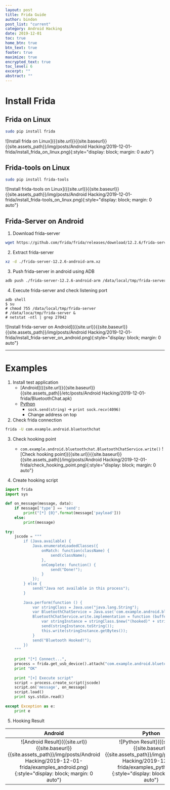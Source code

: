 ```yaml
---
layout: post
title: Frida Guide
author: bindon
post_list: "current"
category: Android Hacking
date: 2019-12-01
toc: true
home_btn: true
btn_text: true
footer: true
maximize: true
encrypted_text: true
toc_level: 6
excerpt: ""
abstract: ""
---
```


# Install Frida


## Frida on Linux

```bash
sudo pip install frida
```
![Install frida on Linux]({{site.url}}{{site.baseurl}}{{site.assets_path}}/img/posts/Android Hacking/2019-12-01-frida/install_frida_on_linux.png){:style="display: block; margin: 0 auto"}


## Frida-tools on Linux

```bash
sudo pip install frida-tools
```
![Install frida-tools on Linux]({{site.url}}{{site.baseurl}}{{site.assets_path}}/img/posts/Android Hacking/2019-12-01-frida/install_frida-tools_on_linux.png){:style="display: block; margin: 0 auto"}


## Frida-Server on Android

1. Download frida-server
```bash
wget https://github.com/frida/frida/releases/download/12.2.6/frida-server-12.2.6-android-arm.xz
```

2. Extract frida-server
```bash
xz -d ./frida-server-12.2.6-android-arm.xz
```

3. Push frida-server in android using ADB
```bash
adb push ./frida-server-12.2.6-android-arm /data/local/tmp/frida-server
```

4. Execute frida-server and check listening port
```
adb shell
$ su
# chmod 755 /data/local/tmp/frida-server
# /data/loca/tmp/frida-server &
# netstat -ntl | grep 27042
```

![Install frida-server on Android]({{site.url}}{{site.baseurl}}{{site.assets_path}}/img/posts/Android Hacking/2019-12-01-frida/install_frida-server_on_android.png){:style="display: block; margin: 0 auto"}
***

# Examples

1. Install test application
	* [Android]({{site.url}}{{site.baseurl}}{{site.assets_path}}/etc/posts/Android Hacking/2019-12-01-frida/BluetoothChat.apk)
	* [Python](https://github.com/cricketsamya/BluetoothPython)
		* `sock.send(string)` -> `print sock.recv(4096)`
		* Change address on top
2. Check frida connection
```bash
frida -U com.example.android.bluetoothchat
```
3. Check hooking point
	* `com.example.android.bluetoothchat.BluetoothChatService.write()`
![Check hooking point]({{site.url}}{{site.baseurl}}{{site.assets_path}}/img/posts/Android Hacking/2019-12-01-frida/check_hooking_point.png){:style="display: block; margin: 0 auto"}

4. Create hooking script
```python
import frida
import sys
​
def on_message(message, data):
    if message['type'] == 'send':
        print("[*] {0}".format(message['payload']))
    else:
        print(message)
​
try:
    jscode = """
        if (Java.available) {
            Java.enumerateLoadedClasses({
                onMatch: function(className) {
                    send(className);
                }, 
                onComplete: function() {
                    send("Done!");
                }
            });
        } else {
            send("Java not available in this process");
        }
​
        Java.perform(function () {
            var stringClass = Java.use("java.lang.String");
            var BluetoothChatService = Java.use('com.example.android.bluetoothchat.BluetoothChatService');
            BluetoothChatService.write.implementation = function (buffer) {
                var stringInstance = stringClass.$new("(hooked)" + stringClass.$new(buffer).toString());
                send(stringInstance.toString());
                this.write(stringInstance.getBytes());
            }
            send("Bluetooth Hooked!");
        })
    """
​
    print "[*] Connect...", 
    process = frida.get_usb_device().attach("com.example.android.bluetoothchat")
    print "OK"
​
    print "[+] Execute script"
    script = process.create_script(jscode)
    script.on('message', on_message)
    script.load()
    print sys.stdin.read()
​
except Exception as e:
    print e
```
5. Hooking Result

| Android | Python |
|:-------:|:------:|
|![Android Result]({{site.url}}{{site.baseurl}}{{site.assets_path}}/img/posts/Android Hacking/2019-12-01-frida/examples_android.png){:style="display: block; margin: 0 auto"}|![Python Result]({{site.url}}{{site.baseurl}}{{site.assets_path}}/img/posts/Android Hacking/2019-12-01-frida/examples_python.png){:style="display: block; margin: 0 auto"}|
